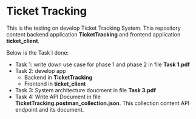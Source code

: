 # Ticket Tracking

This is the testing on develop Ticket Tracking System. This repository content backend application **TicketTracking** and frontend application **ticket_client**.

Below is the Task I done:
* Task 1: write down use case for phase 1 and phase 2 in file **Task 1.pdf**
* Task 2: develop app
  * Backend in **TicketTracking**
  * Frontend in **ticket_client**
* Task 3: System architecture doucment in file **Task 3.pdf**
* Task 4: Write API Document in file **TicketTracking.postman_collection.json**. This collection content API endpoint and its document.